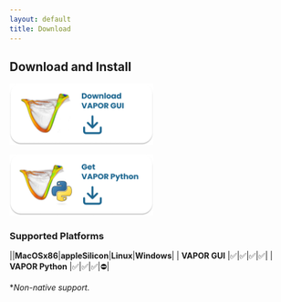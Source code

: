 ```yaml
---
layout: default
title: Download
---
```


<!-- ## Download -->
## Download and Install

<p align="left">
   <a href="https://vapordocumentationwebsite.readthedocs.io/en/latest/downloads.html">
   <img src="../images/vaporGUI.png" 
   alt="Trulli" 
   style="width:50%"></a>
</p>

<p align="left">
   <a href="../pages/vaporPythonDownloads.html">
   <img src="../images/vaporPython.png" 
   alt="Trulli" 
   style="width:50%"></a>
</p>

### Supported Platforms

||**MacOSx86**|**appleSilicon**|**Linux**|**Windows**|
| **VAPOR GUI**    	|✅|✅|✅|✅|
| **VAPOR Python** 	|✅|✅|✅|⛔️|

**Non-native support.*
